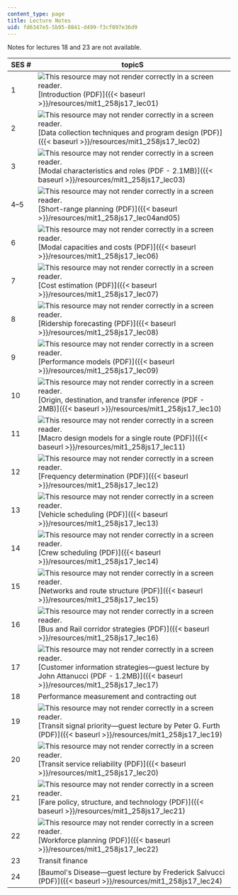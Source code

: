 ```yaml
---
content_type: page
title: Lecture Notes
uid: fd6347e5-5b95-0841-d499-f3cf097e36d9
---
```


Notes for lectures 18 and 23 are not available.

| SES # | topicS |
| --- | --- |
| 1 | ![This resource may not render correctly in a screen reader.](/images/inacessible.gif)[Introduction (PDF)]({{< baseurl >}}/resources/mit1_258js17_lec01) |
| 2 | ![This resource may not render correctly in a screen reader.](/images/inacessible.gif)[Data collection techniques and program design (PDF)]({{< baseurl >}}/resources/mit1_258js17_lec02) |
| 3 | ![This resource may not render correctly in a screen reader.](/images/inacessible.gif)[Modal characteristics and roles (PDF - 2.1MB)]({{< baseurl >}}/resources/mit1_258js17_lec03) |
| 4–5 | ![This resource may not render correctly in a screen reader.](/images/inacessible.gif)[Short-range planning (PDF)]({{< baseurl >}}/resources/mit1_258js17_lec04and05) |
| 6 | ![This resource may not render correctly in a screen reader.](/images/inacessible.gif)[Modal capacities and costs (PDF)]({{< baseurl >}}/resources/mit1_258js17_lec06) |
| 7 | ![This resource may not render correctly in a screen reader.](/images/inacessible.gif)[Cost estimation (PDF)]({{< baseurl >}}/resources/mit1_258js17_lec07) |
| 8 | ![This resource may not render correctly in a screen reader.](/images/inacessible.gif)[Ridership forecasting (PDF)]({{< baseurl >}}/resources/mit1_258js17_lec08) |
| 9 | ![This resource may not render correctly in a screen reader.](/images/inacessible.gif)[Performance models (PDF)]({{< baseurl >}}/resources/mit1_258js17_lec09) |
| 10 | ![This resource may not render correctly in a screen reader.](/images/inacessible.gif)[Origin, destination, and transfer inference (PDF - 2MB)]({{< baseurl >}}/resources/mit1_258js17_lec10) |
| 11 | ![This resource may not render correctly in a screen reader.](/images/inacessible.gif)[Macro design models for a single route (PDF)]({{< baseurl >}}/resources/mit1_258js17_lec11) |
| 12 | ![This resource may not render correctly in a screen reader.](/images/inacessible.gif)[Frequency determination (PDF)]({{< baseurl >}}/resources/mit1_258js17_lec12) |
| 13 | ![This resource may not render correctly in a screen reader.](/images/inacessible.gif)[Vehicle scheduling (PDF)]({{< baseurl >}}/resources/mit1_258js17_lec13) |
| 14 | ![This resource may not render correctly in a screen reader.](/images/inacessible.gif)[Crew scheduling (PDF)]({{< baseurl >}}/resources/mit1_258js17_lec14) |
| 15 | ![This resource may not render correctly in a screen reader.](/images/inacessible.gif)[Networks and route structure (PDF)]({{< baseurl >}}/resources/mit1_258js17_lec15) |
| 16 | ![This resource may not render correctly in a screen reader.](/images/inacessible.gif)[Bus and Rail corridor strategies (PDF)]({{< baseurl >}}/resources/mit1_258js17_lec16) |
| 17 | ![This resource may not render correctly in a screen reader.](/images/inacessible.gif)[Customer information strategies—guest lecture by John Attanucci (PDF - 1.2MB)]({{< baseurl >}}/resources/mit1_258js17_lec17) |
| 18 | Performance measurement and contracting out |
| 19 | ![This resource may not render correctly in a screen reader.](/images/inacessible.gif)[Transit signal priority—guest lecture by Peter G. Furth (PDF)]({{< baseurl >}}/resources/mit1_258js17_lec19) |
| 20 | ![This resource may not render correctly in a screen reader.](/images/inacessible.gif)[Transit service reliability (PDF)]({{< baseurl >}}/resources/mit1_258js17_lec20) |
| 21 | ![This resource may not render correctly in a screen reader.](/images/inacessible.gif)[Fare policy, structure, and technology (PDF)]({{< baseurl >}}/resources/mit1_258js17_lec21) |
| 22 | ![This resource may not render correctly in a screen reader.](/images/inacessible.gif)[Workforce planning (PDF)]({{< baseurl >}}/resources/mit1_258js17_lec22) |
| 23 | Transit finance |
| 24 | [Baumol's Disease—guest lecture by Frederick Salvucci (PDF)]({{< baseurl >}}/resources/mit1_258js17_lec24)